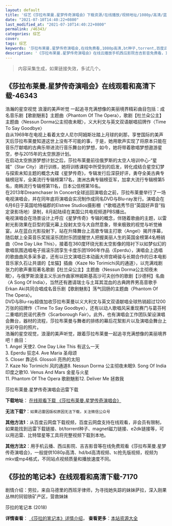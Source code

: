 ```yaml
---
layout: default
title: '综艺《莎拉布莱曼.星梦传奇演唱会》下载资源/在线播放/视频地址/1080p/高清/蓝光'
date: "2021-07-10T14:40:22+0800"
last_modified_at: "2021-07-10T14:40:22+0800"
permalink: /46343/
categories: 综艺
cover:
tags: 综艺
keywords: '莎拉布莱曼.星梦传奇演唱会,在线免费看,1080p高清,bt种子,torrent,百度云盘,magnet,磁力链,迅雷下载资源'
description: '《莎拉布莱曼.星梦传奇演唱会》在线云播放手机西瓜影院吉吉影音免费看，1080p高清bd/hd未删减完整版和tc抢先枪版，mkv/mp4格式，附带bt/torrent种子、magnet/磁力链、百度云盘、网盘资源迅雷下载链接'
---
```


>内容采集生成，如果链接失效，多试几个。


## 《莎拉布莱曼.星梦传奇演唱会》在线观看和高清下载-46343

浩瀚的星空视觉 浪漫的美声听觉 一起追寻充满想像的美丽境界精彩曲目包括：成名音乐剧【歌剧魅影】主题曲〈Phantom Of The Opera〉，歌剧【杜兰朵公主】主题曲〈Nessun Dorma公主彻夜未眠〉，义大利文与英文双语献唱招牌作〈Time To Say Goodbye〉<br />自从1969年在电视上看着太空人尼尔阿姆斯壮踏上月球的刹那，享誉国际的美声天后莎拉布莱曼知道这世上没有不可能的事，于是，她用歌声实现了将原本只能在音乐厅献唱的古典乐带进流行音乐舞台的梦想，如今，她将带着歌唱梦想遨游星空，参与2015年的太空旅游计划。<br />在启动太空旅游梦想计划之后，莎拉布莱曼前往俄罗斯的太空人培训中心-“星城”（Star City）进行训练，她将训练课程中所受到的启发，转化成结合星空幻梦与探索未知主题的概念大碟《星梦传奇》，专辑发行后深获好评，勇夺全美古典专辑榜冠军，全美流行专辑榜第17名，澳洲古典专辑榜亚军，加拿大流行专辑榜第5名，南韩流行专辑榜第11名，日本公信榜第16名。<br />在2013年Dreamchaser In Concert全球巡回演唱会之前，莎拉布莱曼举行了一场电视演唱会，并在同年底将演唱会实况制作成同名DVD与Blu-ray发行。演唱会在6月6日于英国哈特福郡的Elstree Studios摄影棚（*歌唱选秀节目“英国好声音&rdquo;指定录影场地）录制，8月起陆续在美国公共电视频道PBS播出。<br />电视演唱会在场景设计上呼应《星梦传奇》专辑的概念，伴随着歌曲的主题，以雷射光影效果在巨型的萤光幕上投射太空与大自然意象，带来极致的视觉与听觉飨宴。从在蓝白光影投射下，站在升降舞台上高歌专辑主打歌〈Angel〉揭开序幕，随后献上全英音乐奖摇滚乐团肘乐团提醒世人把握美丽人生的英国金榜第4名畅销曲〈One Day Like This〉，接着在360度环绕光影太空影像的陪衬下以如梦似幻的歌唱氛围选唱电子摇滚乐团孪生卡度乐团1996年作品〈Eperdu〉，演唱会上选唱的歌曲曲风多采多姿，还有以日文演唱日本动画大师宫崎骏与长期合作的日本电影音乐家久石让共谱的【龙猫】插曲〈Kaze No Torimichi风的通道〉，以充满戏剧张力的歌声重现著名歌剧【杜兰朵公主】主题曲〈Nessun Dorma公主彻夜未眠〉，与俄罗斯浪漫主义乐派作曲家林姆斯基高沙可夫创作的歌剧【沙德柯】名曲〈A Song Of India〉，当然还有邀请瑞士与土耳其混血的古典跨界男高音歌手Erkan Aki共同合唱成名音乐剧【歌剧魅影】荡气回肠的主题曲〈Phantom Of The Opera〉。<br />DVD与Blu-ray超值加收莎拉布莱曼以义大利文与英文双语献唱全球热销超过1200万张的招牌作〈Time To Say Goodbye〉，还有以动人歌唱风采重现赛门与葛芬柯二重唱的民谣代表作〈Scarborough Fair〉。此外，也有演唱会工作团队架设演唱会舞台，器材的流程，莎拉布莱曼与舞者的排练的幕后花絮影片以及演唱会舞台上光彩夺目的照片。<br />浩瀚的星空视觉，浪漫的美声听觉，跟着莎拉布莱曼一起追寻充满想像的美丽境界吧！曲目：<br />1. Angel 天使2. One Day Like This 有这么一天<br />3. Eperdu 狂恋4. Ave Maria 圣母颂<br />5. Closer 靠近6. Glossoli 亮热的太阳<br />7. Kaze No Torimichi 风的通道8. Nessun Dorma 公主彻夜未眠9. Song Of India 印度之歌10. Venus And Mars 金星与火星<br />11. Phantom Of The Opera 歌剧魅影12. Deliver Me 拯救我</p>


莎拉布莱曼.星梦传奇演唱会迅雷下载

**下载地址**： [在线观看下载 《莎拉布莱曼.星梦传奇演唱会》](https://www.993dy.com//vod-detail-id-3498.html) 


**无法下载?**：`如果迅雷因版权原因无法下载，关注微信公众号 `

**其他方法1**：从百度云网盘下载视频，百度云网盘支持在线观看，非会员有限制，如果能找到迅雷下载链接、bt/torrent种子、magnet磁力链接、e2dk链接等，可以用迅雷、比特彗星等工具将完整视频下载到本地。

**其他方法2**：用手机云播、西瓜影院、吉吉影音等在线免费观看《莎拉布莱曼.星梦传奇演唱会》，一般提供1080p高清、hd/bd高清视频、tc抢先版视频，视频为mkv或mp4格式，不同站点视频质量和播放速度不同。


## 《莎拉的笔记本》在线观看和高清下载-7170

剧情介绍：劳拉，来自马德里的西班牙律师，为寻找她失踪的妹妹萨拉，深入刚果丛林的钶钽铁矿产区，营救妹妹


莎拉的笔记本 (2018)

**详情查看**： [《莎拉的笔记本》详情介绍](/movie/7170/)， **查看更多**：[本站资源大全](/movie/t/all/)

